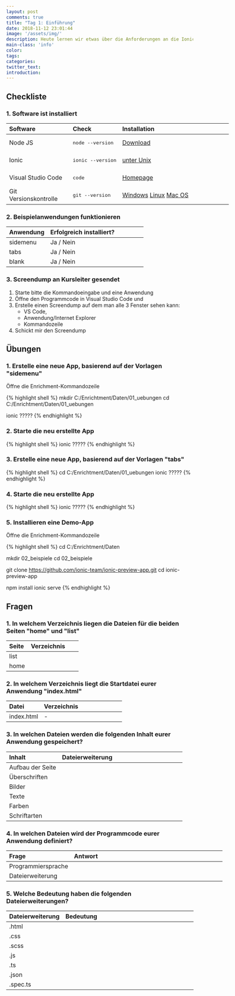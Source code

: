 ```yaml
---
layout: post
comments: true
title: "Tag 1: Einführung"
date: 2018-11-12 23:01:44
image: '/assets/img/'
description: Heute lernen wir etwas über die Anforderungen an die Ionic-Entwicklung. Inbesondere die notwendige Software. Am Ende gibts es auch noch ein paar Übungen und Fragen
main-class: 'info'
color:
tags:
categories:
twitter_text:
introduction:
---
```


## Checkliste

### 1. Software ist installiert
<table style="width: 600px">
	<colgroup>
		<col width="30%" />
		<col width="10%" />
		<col width="60%" />
	</colgroup>
	<thead>
		<tr class="header">
			<th align="left">Software</th>
			<th align="left">Check</th>
			<th align="left">Installation</th>
		</tr>
	</thead>
	<tbody>
		<tr>
			<td>Node JS</td>
			<td><pre>node --version</pre></td>
			<td><a href="https://nodejs.org/download/release/latest-v8.x/">Download</a></td>
		</tr>
		<tr>
			<td>Ionic				</td>
			<td> <pre>ionic --version</pre>								</td>
			<td><a href="http://blog.via-internet.de/blog/2018/11/09/ionic-4-installation-on-unix/">unter Unix</a>	</td></tr>
		<tr>
			<td>Visual Studio Code</td>
			<td> <pre>code</pre></td>
			<td><a href="https://code.visualstudio.com">Homepage</a>												</td></tr>
		<tr>
			<td>Git Versionskontrolle</td>
			<td> <pre>git --version</pre></td>
			<td>
				<a href="https://git-scm.com/download/win">Windows</a>
				<a href="https://git-scm.com/download/linux">Linux</a>
				<a href="https://git-scm.com/download/mac">Mac OS</a>												
			</td>
		</tr>
	</tbody>
</table>

### 2. Beispielanwendungen funktionieren
<table style="width: 600px">
	<colgroup>
		<col width="30%" />
		<col width="70%" />
	</colgroup>
	<thead>
		<tr class="header">
			<th align="left">Anwendung</th>
			<th align="left">Erfolgreich installiert?</th>
		</tr>
	</thead>
	<tbody>
		<tr><td>sidemenu	</td><td>Ja / Nein</td></tr>
		<tr><td>tabs		</td><td>Ja / Nein</td></tr>
		<tr><td>blank		</td><td>Ja / Nein</td></tr>
	</tbody>
</table>

### 3. Screendump an Kursleiter gesendet
1. Starte bitte die Kommandoeingabe und eine Anwendung
2. Öffne den Programmcode in Visual Studio Code und
3. Erstelle einen Screendump auf dem man alle 3 Fenster sehen kann: 
   - VS Code, 
   - Anwendung/Internet Explorer
   - Kommandozeile
4. Schickt mir den Screendump

## Übungen

### 1. Erstelle eine neue App, basierend auf der Vorlagen  "sidemenu"
Öffne die Enrichment-Kommandozeile

{% highlight shell %}
mkdir C:/Enrichtment/Daten/01_uebungen
cd    C:/Enrichtment/Daten/01_uebungen

ionic ?????
{% endhighlight %} 

### 2. Starte die neu erstellte App
{% highlight shell %}
ionic ?????
{% endhighlight %} 

### 3. Erstelle eine neue App, basierend auf der Vorlagen "tabs"
{% highlight shell %}
cd    C:/Enrichtment/Daten/01_uebungen
ionic ?????
{% endhighlight %} 

### 4. Starte die neu erstellte App
{% highlight shell %}
ionic ?????
{% endhighlight %} 

### 5. Installieren eine Demo-App
Öffne die Enrichment-Kommandozeile

{% highlight shell %}
cd    C:/Enrichtment/Daten

mkdir 02_beispiele
cd    02_beispiele

git clone https://github.com/ionic-team/ionic-preview-app.git
cd ionic-preview-app

npm install
ionic serve
{% endhighlight %}   

## Fragen

### 1. In welchem Verzeichnis liegen die Dateien für die beiden Seiten  "home" und "list"
<table style="width: 600px">
	<colgroup>
		<col width="30%" />
		<col width="70%" />
	</colgroup>
	<thead>
		<tr class="header">
			<th align="left">Seite</th>
			<th align="left">Verzeichnis</th>
		</tr>
	</thead>
	<tbody>
	<tr><td>list</td><td> </td></tr>
	<tr><td>home</td><td> </td></tr>
	</tbody>
</table>

 
### 2. In welchem Verzeichnis liegt die Startdatei eurer Anwendung "index.html"
<table style="width: 600px">
	<colgroup>
		<col width="30%" />
		<col width="70%" />
	</colgroup>
	<thead>
		<tr class="header">
			<th align="left">Datei</th>
			<th align="left">Verzeichnis</th>
		</tr>
	</thead>
	<tbody>
		<tr><td>index.html</td><td>-</td></tr>
	</tbody>
</table>

### 3. In welchen Dateien werden die folgenden Inhalt eurer Anwendung gespeichert?
<table style="width: 600px">
	<colgroup>
		<col width="30%" />
		<col width="70%" />
	</colgroup>
	<thead>
		<tr class="header">
			<th align="left">Inhalt</th>
			<th align="left">Dateierweiterung</th>
		</tr>
	</thead>
	<tbody>
		<tr><td>Aufbau der Seite</td><td> </td></tr>
		<tr><td>Überschriften</td><td> </td></tr>
		<tr><td>Bilder</td><td> </td></tr>
		<tr><td>Texte</td><td> </td></tr>
		<tr><td>Farben</td><td> </td></tr>
		<tr><td>Schriftarten</td><td> </td></tr>
	</tbody>
</table>

### 4. In welchen Dateien wird der Programmcode eurer Anwendung definiert?
<table style="width: 600px">
	<colgroup>
		<col width="30%" />
		<col width="70%" />
	</colgroup>
	<thead>
		<tr class="header">
			<th align="left">Frage</th>
			<th align="left">Antwort</th>
		</tr>
	</thead>
	<tbody>
		<tr><td>Programmiersprache</td><td></td></tr>
		<tr><td>Dateierweiterung</td><td></td></tr>
	</tbody>
</table>

### 5. Welche Bedeutung haben die folgenden Dateierweiterungen?
<table style="width: 600px">
	<colgroup>
		<col width="30%" />
		<col width="70%" />
	</colgroup>
	<thead>
		<tr class="header">
			<th align="left">Dateierweiterung</th>
			<th align="left">Bedeutung</th>
		</tr>
	</thead>
	<tbody>
		<tr><td>.html	</td><td></td></tr>
		<tr><td>.css	</td><td></td></tr>
		<tr><td>.scss	</td><td></td></tr>
		<tr><td>.js		</td><td></td></tr>
		<tr><td>.ts		</td><td></td></tr>
		<tr><td>.json	</td><td></td></tr>
		<tr><td>.spec.ts</td><td></td></tr>
	</tbody>
</table>

